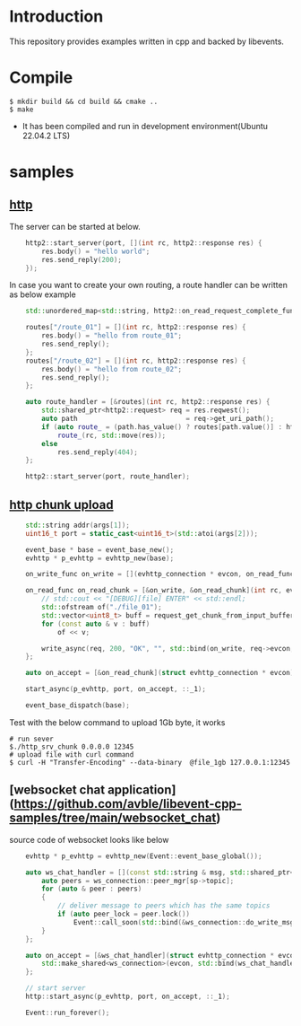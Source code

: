# Introduction
This repository provides examples written in cpp and backed by libevents.

# Compile
``` shell
$ mkdir build && cd build && cmake ..
$ make
```
* It has been compiled and run in development environment(Ubuntu 22.04.2 LTS)

# samples
## [http](https://github.com/avble/libevent-cpp-samples/tree/main/http)

The server can be started at below.
``` cpp
    http2::start_server(port, [](int rc, http2::response res) {
        res.body() = "hello world";
        res.send_reply(200);
    });
```

In case you want to create your own routing, a route handler can be written as below example

``` cpp
    std::unordered_map<std::string, http2::on_read_request_complete_func> routes;

    routes["/route_01"] = [](int rc, http2::response res) {
        res.body() = "hello from route_01";
        res.send_reply();
    };
    routes["/route_02"] = [](int rc, http2::response res) {
        res.body() = "hello from route_02";
        res.send_reply();
    };

    auto route_handler = [&routes](int rc, http2::response res) {
        std::shared_ptr<http2::request> req = res.reqwest();
        auto path                           = req->get_uri_path();
        if (auto route_ = (path.has_value() ? routes[path.value()] : http2::on_read_request_complete_func()))
            route_(rc, std::move(res));
        else
            res.send_reply(404);
    };

    http2::start_server(port, route_handler);

```

## [http chunk upload](https://github.com/avble/libevent-cpp-samples/tree/main/http_chunk)

```cpp
    std::string addr(args[1]);
    uint16_t port = static_cast<uint16_t>(std::atoi(args[2]));

    event_base * base = event_base_new();
    evhttp * p_evhttp = evhttp_new(base);

    on_write_func on_write = [](evhttp_connection * evcon, on_read_func on_read, int rc) { read_async(evcon, on_read); };

    on_read_func on_read_chunk = [&on_write, &on_read_chunk](int rc, evhttp_request * req) {
        // std::cout << "[DEBUG][file] ENTER" << std::endl;
        std::ofstream of("./file_01");
        std::vector<uint8_t> buff = request_get_chunk_from_input_buffer(req);
        for (const auto & v : buff)
            of << v;

        write_async(req, 200, "OK", "", std::bind(on_write, req->evcon, on_read_chunk, ::_1));
    };

    auto on_accept = [&on_read_chunk](struct evhttp_connection * evcon) { read_async(evcon, on_read_chunk); };

    start_async(p_evhttp, port, on_accept, ::_1);

    event_base_dispatch(base);
```

Test with the below command to upload 1Gb byte, it works
``` shell
# run sever
$./http_srv_chunk 0.0.0.0 12345
# upload file with curl command
$ curl -H "Transfer-Encoding" --data-binary  @file_1gb 127.0.0.1:12345
```

## [websocket chat application] (https://github.com/avble/libevent-cpp-samples/tree/main/websocket_chat)

source code of websocket looks like below

``` cpp
    evhttp * p_evhttp = evhttp_new(Event::event_base_global());

    auto ws_chat_handler = [](const std::string & msg, std::shared_ptr<ws_connection> sp) {
        auto peers = ws_connection::peer_mgr[sp->topic];
        for (auto & peer : peers)
        {
            // deliver message to peers which has the same topics
            if (auto peer_lock = peer.lock())
                Event::call_soon(std::bind(&ws_connection::do_write_msg, peer_lock, std::placeholders::_1), msg);
        }
    };

    auto on_accept = [&ws_chat_handler](struct evhttp_connection * evcon) {
        std::make_shared<ws_connection>(evcon, std::bind(ws_chat_handler, ::_1, ::_2))->start();
    };

    // start server
    http::start_async(p_evhttp, port, on_accept, ::_1);

    Event::run_forever();
```
